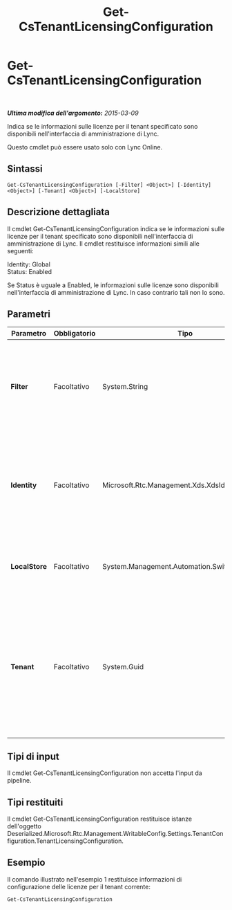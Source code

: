 ﻿---
title: Get-CsTenantLicensingConfiguration
TOCTitle: Get-CsTenantLicensingConfiguration
ms:assetid: 0df23143-f1aa-4850-b0f7-750422762925
ms:mtpsurl: https://technet.microsoft.com/it-it/library/Dn362770(v=OCS.15)
ms:contentKeyID: 56269882
ms.date: 08/24/2015
mtps_version: v=OCS.15
ms.translationtype: HT
---

# Get-CsTenantLicensingConfiguration

 

_**Ultima modifica dell'argomento:** 2015-03-09_

Indica se le informazioni sulle licenze per il tenant specificato sono disponibili nell'interfaccia di amministrazione di Lync.

Questo cmdlet può essere usato solo con Lync Online.

## Sintassi

    Get-CsTenantLicensingConfiguration [-Filter] <Object>] [-Identity] <Object>] [-Tenant] <Object>] [-LocalStore]

## Descrizione dettagliata

Il cmdlet Get-CsTenantLicensingConfiguration indica se le informazioni sulle licenze per il tenant specificato sono disponibili nell'interfaccia di amministrazione di Lync. Il cmdlet restituisce informazioni simili alle seguenti:

Identity: Global  
Status: Enabled

Se Status è uguale a Enabled, le informazioni sulle licenze sono disponibili nell'interfaccia di amministrazione di Lync. In caso contrario tali non lo sono.

## Parametri


<table>
<colgroup>
<col style="width: 25%" />
<col style="width: 25%" />
<col style="width: 25%" />
<col style="width: 25%" />
</colgroup>
<thead>
<tr class="header">
<th>Parametro</th>
<th>Obbligatorio</th>
<th>Tipo</th>
<th>Descrizione</th>
</tr>
</thead>
<tbody>
<tr class="odd">
<td><p><strong>Filter</strong></p></td>
<td><p>Facoltativo</p></td>
<td><p>System.String</p></td>
<td><p>Consente di utilizzare i caratteri jolly per ottenere una raccolta di impostazioni di configurazione delle licenze del tenant. Poiché ogni tenant è limitato a una singola raccolta globale di impostazioni di configurazione delle licenze, non è necessario usare il parametro Filter.</p></td>
</tr>
<tr class="even">
<td><p><strong>Identity</strong></p></td>
<td><p>Facoltativo</p></td>
<td><p>Microsoft.Rtc.Management.Xds.XdsIdentity</p></td>
<td><p>Specifica la raccolta di impostazioni di configurazione delle licenze del tenant da restituire. Poiché ogni tenant è limitato a una singola raccolta globale di impostazioni delle licenze, non è necessario includere questo parametro quando si chiama il cmdlet Get-CsTenantLicensingConfiguration.</p></td>
</tr>
<tr class="odd">
<td><p><strong>LocalStore</strong></p></td>
<td><p>Facoltativo</p></td>
<td><p>System.Management.Automation.SwitchParameter</p></td>
<td><p>Recupera i dati di configurazione delle licenze del tenant dalla replica locale dell'archivio di gestione centrale, anziché l'archivio stesso.</p></td>
</tr>
<tr class="even">
<td><p><strong>Tenant</strong></p></td>
<td><p>Facoltativo</p></td>
<td><p>System.Guid</p></td>
<td><p>Identificatore univoco globale (GUID) dell'account tenant di cui vengono restituite le impostazioni delle licenze. Ad esempio:</p>
<p>–Tenant &quot;38aad667-af54-4397-aaa7-e94c79ec2308&quot;</p>
<p>Eseguendo questo comando è possibile ottenere l'ID di ogni tenant:</p>
<p>Get-CsTenant | Select-Object DisplayName, TenantID</p></td>
</tr>
</tbody>
</table>


## Tipi di input

Il cmdlet Get-CsTenantLicensingConfiguration non accetta l'input da pipeline.

## Tipi restituiti

Il cmdlet Get-CsTenantLicensingConfiguration restituisce istanze dell'oggetto Deserialized.Microsoft.Rtc.Management.WritableConfig.Settings.TenantConfiguration.TenantLicensingConfiguration.

## Esempio

Il comando illustrato nell'esempio 1 restituisce informazioni di configurazione delle licenze per il tenant corrente:

    Get-CsTenantLicensingConfiguration

